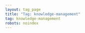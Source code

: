 ```yaml
---
layout: tag_page
title: "Tag: knowledge-management"
tag: knowledge-management
robots: noindex
---
```


